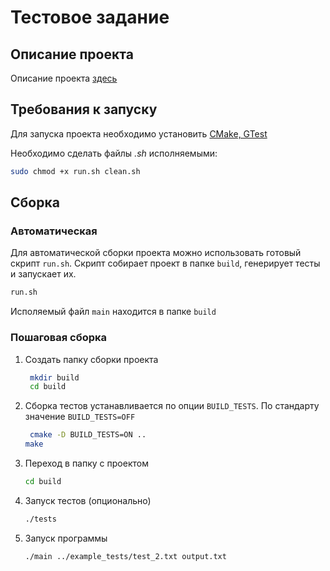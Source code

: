 # Тестовое задание

## Описание проекта
Описание проекта [здесь](docs/about.md)

## Требования к запуску
Для запуска проекта необходимо установить [CMake, GTest](docs/install.md)

Необходимо сделать файлы *.sh* исполняемыми: 
```bash
sudo chmod +x run.sh clean.sh
```

## Сборка

### Автоматическая
Для автоматической сборки проекта можно использовать готовый скрипт `run.sh`. Скрипт собирает проект в папке `build`, генерирует тесты и запускает их.
```bash
run.sh
```
Исполяемый файл `main` находится в папке `build`

### Пошаговая сборка

1. Создать папку сборки проекта 
   ```bash
    mkdir build
    cd build
   ```
2. Сборка тестов устанавливается по опции `BUILD_TESTS`. По стандарту значение `BUILD_TESTS=OFF`
   ```bash
    cmake -D BUILD_TESTS=ON ..
   make
   ```
3. Переход в папку с проектом
   ```bash
   cd build
   ```
4. Запуск тестов (опционально)
   ```bash
   ./tests
   ```
5. Запуск программы
   ```bash
   ./main ../example_tests/test_2.txt output.txt
   ```

